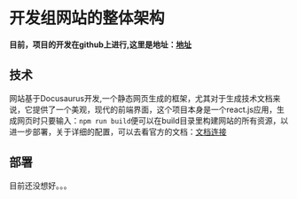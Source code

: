 # 开发组网站的整体架构
**目前，项目的开发在github上进行,这里是地址：[地址](https://github.com/developers-ZSCNetworkSupport/website/tree/master)**
## 技术
网站基于Docusaurus开发,一个静态网页生成的框架，尤其对于生成技术文档来说，它提供了一个美观，现代的前端界面，这个项目本身是一个react.js应用，生成网页时只要输入：`npm run build`便可以在build目录里构建网站的所有资源，以进一步部署，关于详细的配置，可以去看官方的文档：[文档连接](https://www.docusaurus.cn/docs/category/guides)
## 部署
目前还没想好。。。
